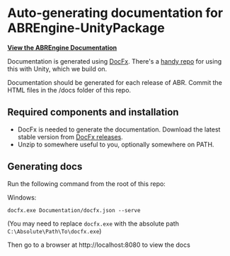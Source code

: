 # Auto-generating documentation for ABREngine-UnityPackage

[**View the ABREngine Documentation**](https://pages.github.umn.edu/ivlab-cs/ABREngine-UnityPackage/api)

Documentation is generated using
[DocFx](https://dotnet.github.io/docfx/index.html). There's a [handy
repo](https://github.com/NormandErwan/DocFxForUnity) for using this with Unity,
which we build on.

Documentation should be generated for each release of ABR. Commit the HTML files
in the /docs folder of this repo.

## Required components and installation

- DocFx is needed to generate the documentation. Download the latest stable
version from [DocFx releases](https://github.com/dotnet/docfx/releases).
- Unzip to somewhere useful to you, optionally somewhere on PATH.


## Generating docs

Run the following command from the root of this repo:

Windows:

```
docfx.exe Documentation/docfx.json --serve
```

(You may need to replace `docfx.exe` with the absolute path `C:\Absolute\Path\To\docfx.exe`)

Then go to a browser at http://localhost:8080 to view the docs